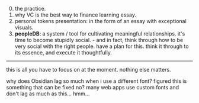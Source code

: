 0. the practice.
1. why VC is the best way to finance learning essay.
2. personal tokens presentation: in the form of an essay with exceptional visuals.
3. **peopleDB**: a system / tool for cultivating meaningful relationships. it's time to become stupidly social. - and in fact, think through how to be very social with the right people. have a plan for this. think it through to its essence, and execute it thoughtfully.

---

this is all you have to focus on at the moment.
nothing else matters.

why does Obsidian lag so much when i use a different font? figured this is something that can be fixed no? many web apps use custom fonts and don't lag as much as this... hmm...
